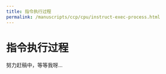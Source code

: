 ```yaml
---
title: 指令执行过程
permalink: /manuscripts/ccp/cpu/instruct-exec-process.html
---
```


# 指令执行过程

努力赶稿中，等等我呀...
